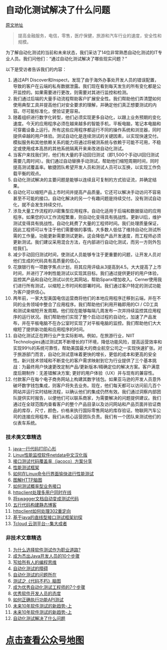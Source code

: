 # 自动化测试解决了什么问题

[原文地址](https://dzone.com/articles/automated-testing-use-cases)

> 提高金融服务，电信，零售，医疗保健，旅游和汽车行业的速度，安全性和规模。

为了解自动化测试的当前和未来状态，我们采访了14位非常熟悉自动化测试的IT专业人员。我们问他们：“通过自动化测试解决了哪些现实问题？”

以下是受访者告诉我们的内容：

1. 通过API Discover和Inspect，发现了由于海外办事处开发人员的错误配置，导致的客户在云端的私有数据泄露。我们现在看到每天发生的所有变化都是公开监控的。如果需要进行更改，则需要对其进行监控和检测。 
2. 我们通过后端的大量手动流程帮助客户扩展安全性。我们帮助他们弄清楚如何使用典型工具并提高他们对安全要求的理解，并确定他们真正想要测试的内容。尽可能标准化，使验证更容易。
3. 随着组织进行数字化转型，他们必须实现更多自动化，以跟上业务预期的变化速度。今天的应用程序必须在越来越多的智能手机，平板电脑，笔记本电脑和可穿戴设备上运行。所有这些应用程序都运行不同的操作系统和浏览器，同时提供卓越的用户体验。测试自动化是连续测试的关键因素，以实现快速交付。模拟服务和其他依赖关系的能力将通过将被测系统与依赖于可能不可用，不稳定或使用成本高昂的其他系统隔离开来来改进自动化测试。
4. 当客户来找我们时，他们有大量的手动回归测试（即1,500个手动UI回归测试需要几周时间）。我们通过自动替换手动测试，帮助他们缩短周期时间，同时提高测试覆盖率。敏捷团队希望开发人员和测试人员可以互换，以实现工作负载平衡的观点。
5. 自动化测试解决的主要问题是能够以连续且可复制的方式验证流，并确定结果。
6. 自动化可以缩短产品上市时间并提高产品质量。它还可以解决手动访问不容易甚至不可能的接口。自动化解决的另一个有趣问题是持续交付。没有测试自动化，就不会发生持续交付。
7. 涉及大量工作流程的UI密集型应用程序。自动化适用于后端和数据驱动的应用程序。如果您的UI工作流程繁重，则自动化变得具有挑战性。更新UI后，维护测试变得具有挑战性。自动化耗费了大量的工程师时间。我们处理质量保证，因此工程师可以专注于他们需要做的事情。大多数人低估了维持自动化测试所需的工作量。功能更新需要测试更新。这会降低产品开发速度，而工程师必须更新测试。我们建议采用混合方法，在内部进行自动化测试，而另一方则外包给我们。
8. 减少手动回归测试时间，使测试人员能够专注于更重要的问题，让开发人员对他们生成的代码具有高质量的信心。
9. 花旗银行有一项数字焦点计划，将其应用评级从3提高到4.5。大大提高了上市时间，并进行了冲刺性能测试以实现其目标。我们通过提供更好的用户体验，监控其产品和自动化测试以优化其网站，帮助Spanx增加收入。Cerner使用我们进行所有测试，以缩短上市时间和部署时间。我们通过客户特定的测试功能为客户提供信心。
10. 两年前，一家大型美国电信运营商将他们的本地应用程序迁移到云端，并在不同的业务领域中整合了应用程序。我们帮助他们利用开箱即用的CI / CD工具和测试来缩短开发周期。他们现在能够每隔几周发布一次并持续监控其应用程序的运行状况。我们帮助他们实现了整个启动过程的自动化，加速了产品发布，并在平板电脑不在办公室时实现了对平板电脑的监控。我们帮助他们大大缩短了提供新功能和应用程序的时间。  
11. 自动化测试正在跨行业产生实际影响。例如，在旅游行业，NIIT Technologies通过测试其不断增长的IT环境，降低功能风险，提高运营效率和实现99％的系统可靠性，帮助美国最大的商业航空公司之一实现快速扩张。对于旅游部门而言，自动化测试意味着更快的增长，更低的成本和更高的安全性。新兴技术领域和不断变化的客户需求映射到它为行业提供了三个基本挑战：为最终用户快速更改定制产品/更新版本/精确定位的解决方案。客户满意度后期制作：无差错解决方案; 更好的用户体验（UX）并与现有的兼容性。
12. 付款客户在每个电子商务网站上构建其数字钱包。如果亚马逊的开发人员意外破坏数字钱包集成，则客户将失去业务。现在，他们每天都可以访问前几百个网站并运行实时结帐流程，以确认他们的集成仍然有效。我们通过洞察内部团队提供实时报告，以便他们可以联系商家，为需要解决的问题提供建议。我们通过在全球范围内查看客户的整个产品目录以及访问网站和产品页面并验证商品的库存，尺寸，颜色，价格来执行国际零售网站的库存验证。物联网汽车公司的连接应用程序。我们从核心运营团队负责。我们有一个团队来测试他们的仪表车系统。

### 技术类文章精选

1. [java一行代码打印心形](https://mp.weixin.qq.com/s/QPSryoSbViVURpSa9QXtpg)
2. [Linux性能监控软件netdata中文汉化版](https://mp.weixin.qq.com/s/fdXtK-5WwKnxjLZdyg6-nA)
3. [接口测试代码覆盖率（jacoco）方案分享](https://mp.weixin.qq.com/s/D73Sq6NLjeRKN8aCpGLOjQ)
4. [性能测试框架](https://mp.weixin.qq.com/s/3_09j7-5ex35u30HQRyWug)
5. [如何在Linux命令行界面愉快进行性能测试](https://mp.weixin.qq.com/s/fwGqBe1SpA2V0lPfAOd04Q)
6. [图解HTTP脑图](https://mp.weixin.qq.com/s/100Vm8FVEuXs0x6rDGTipw)
7. [如何测试概率型业务接口](https://mp.weixin.qq.com/s/kUVffhjae3eYivrGqo6ZMg)
8. [httpclient处理多用户同时在线](https://mp.weixin.qq.com/s/Nuc30Fwy6-Qyr-Pc65t1_g)
9. [将swagger文档自动变成测试代码](https://mp.weixin.qq.com/s/SY8mVenj0zMe5b47GS9VSQ)
10. [五行代码构建静态博客](https://mp.weixin.qq.com/s/hZnimJOg5OqxRSDyFvuiiQ)
11. [httpclient如何处理302重定向](https://mp.weixin.qq.com/s/vg354AjPKhIZsnSu4GZjZg)
12. [基于java的直线型接口测试框架初探](https://mp.weixin.qq.com/s/xhg4exdb1G18-nG5E7exkQ)
13. [Tcloud 云测平台--集大成者](https://mp.weixin.qq.com/s/29sEO39_NyDiJr-kY5ufdw)


### 非技术文章精选
1. [为什么选择软件测试作为职业道路?](https://mp.weixin.qq.com/s/o83wYvFUvy17kBPLDO609A)
2. [成为杰出Java开发人员的10个步骤](https://mp.weixin.qq.com/s/UCNOTSzzvTXwiUX6xpVlyA)
3. [写给所有人的编程思维](https://mp.weixin.qq.com/s/Oj33UCnYfbUgzsBzEm2GPQ)
4. [自动化测试的障碍](https://mp.weixin.qq.com/s/ZIV7uJp7DzVoKhWOh6lvRg)
5. [自动化测试的问题所在](https://mp.weixin.qq.com/s/BhvD7BnkBU8hDBsGUWok6g)
6. [测试之《代码不朽》脑图](https://mp.weixin.qq.com/s/2aGLK3knUiiSoex-kmi0GA)
7. [成为优秀自动化测试工程师的7个步骤](https://mp.weixin.qq.com/s/wdw1l4AZnPpdPBZZueCcnw)
8. [优秀软件开发人员的态度](https://mp.weixin.qq.com/s/0uEEeFaR27aTlyp-sm61bA)
9. [如何正确执行功能API测试](https://mp.weixin.qq.com/s/aeGx5O_jK_iTD9KUtylWmA)
10. [未来10年软件测试的新趋势-上](https://mp.weixin.qq.com/s/9XgpIfXQRuKg1Pap-tfqYQ)
11. [未来10年软件测试的新趋势-上](https://mp.weixin.qq.com/s/9XgpIfXQRuKg1Pap-tfqYQ)
12. [自动化测试解决了什么问题](https://mp.weixin.qq.com/s/96k2I_OBHayliYGs2xo6OA)

# [点击查看公众号地图](https://mp.weixin.qq.com/s/CJJ2g-RqzfBsbCCYKKp5pQ)

